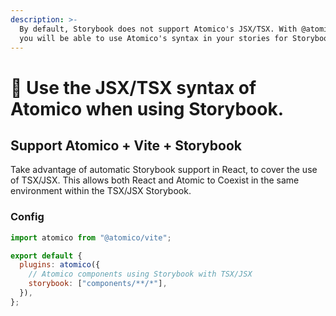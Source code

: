 ```yaml
---
description: >-
  By default, Storybook does not support Atomico's JSX/TSX. With @atomico/vite,
  you will be able to use Atomico's syntax in your stories for Storybook.
---
```


# 📕 Use the JSX/TSX syntax of Atomico when using Storybook.

## Support Atomico + Vite + Storybook

Take advantage of automatic Storybook support in React, to cover the use of TSX/JSX. This allows both React and Atomic to Coexist in the same environment within the TSX/JSX Storybook.

### Config

```javascript
import atomico from "@atomico/vite";

export default {
  plugins: atomico({
    // Atomico components using Storybook with TSX/JSX
    storybook: ["components/**/*"],
  }),
};
```

